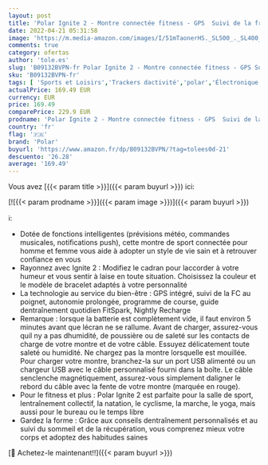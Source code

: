 ```yaml
---
layout: post
title: 'Polar Ignite 2 - Montre connectée fitness - GPS  Suivi de la fréquence cardiaque au poignet  Guide d entraînement personnalisé  Suivi du sommeil et de la récupération  Météo'
date: 2022-04-21 05:31:58
image: 'https://m.media-amazon.com/images/I/51mTaonerHS._SL500_._SL400_.jpg'
comments: true
category: ofertas
author: 'tole.es'
slug: 'B09132BVPN-fr Polar Ignite 2 - Montre connectée fitness - GPS Suivi de...'
sku: 'B09132BVPN-fr'
tags: [ 'Sports et Loisirs','Trackers dactivité','polar','Électronique sportive','🇫🇷', ]
actualPrice: 169.49 EUR
currency: EUR
price: 169.49
comparePrice: 229.9 EUR
prodname: 'Polar Ignite 2 - Montre connectée fitness - GPS  Suivi de la fréquence cardiaque au poignet  Guide d entraînement personnalisé  Suivi du sommeil et de la récupération  Météo'
country: 'fr'
flag: '🇫🇷'
brand: 'Polar'
buyurl: 'https://www.amazon.fr/dp/B09132BVPN/?tag=tolees0d-21'
descuento: '26.28'
average: '169.49'
---
```


Vous avez [{{< param title >}}]({{< param buyurl >}}) ici:

[![{{< param prodname >}}]({{< param image >}})]({{< param buyurl >}})

ℹ️:

- Dotée de fonctions intelligentes (prévisions météo, commandes musicales, notifications push), cette montre de sport connectée pour homme et femme vous aide à adopter un style de vie sain et à retrouver confiance en vous
- Rayonnez avec Ignite 2 : Modifiez le cadran pour laccorder à votre humeur et vous sentir à laise en toute situation. Choisissez la couleur et le modèle de bracelet adaptés à votre personnalité
- La technologie au service du bien-être : GPS intégré, suivi de la FC au poignet, autonomie prolongée, programme de course, guide dentraînement quotidien FitSpark, Nightly Recharge
- Remarque : lorsque la batterie est complètement vide, il faut environ 5 minutes avant que lécran ne se rallume. Avant de charger, assurez-vous quil ny a pas dhumidité, de poussière ou de saleté sur les contacts de charge de votre montre et de votre câble. Essuyez délicatement toute saleté ou humidité. Ne chargez pas la montre lorsquelle est mouillée. Pour charger votre montre, branchez-la sur un port USB alimenté ou un chargeur USB avec le câble personnalisé fourni dans la boîte. Le câble senclenche magnétiquement, assurez-vous simplement daligner le rebord du câble avec la fente de votre montre (marquée en rouge).
- Pour le fitness et plus : Polar Ignite 2 est parfaite pour la salle de sport, lentraînement collectif, la natation, le cyclisme, la marche, le yoga, mais aussi pour le bureau ou le temps libre
- Gardez la forme : Grâce aux conseils dentraînement personnalisés et au suivi du sommeil et de la récupération, vous comprenez mieux votre corps et adoptez des habitudes saines

[🛒 Achetez-le maintenant!!]({{< param buyurl >}})
